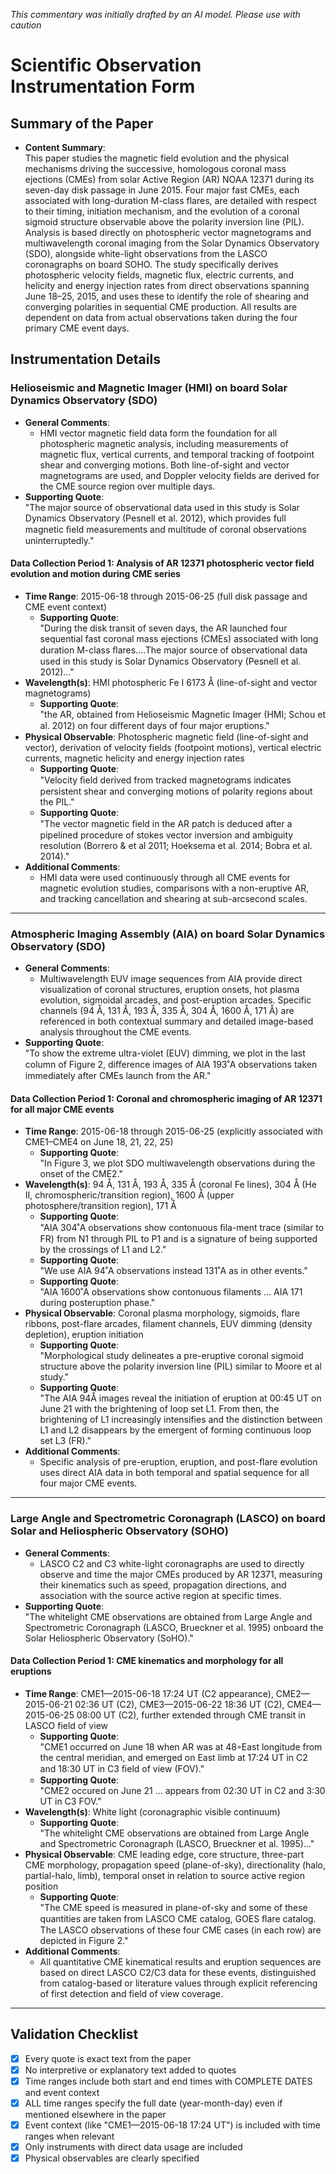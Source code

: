 _This commentary was initially drafted by an AI model. Please use with caution_

# Scientific Observation Instrumentation Form

## Summary of the Paper
- **Content Summary**:  
  This paper studies the magnetic field evolution and the physical mechanisms driving the successive, homologous coronal mass ejections (CMEs) from solar Active Region (AR) NOAA 12371 during its seven-day disk passage in June 2015. Four major fast CMEs, each associated with long-duration M-class flares, are detailed with respect to their timing, initiation mechanism, and the evolution of a coronal sigmoid structure observable above the polarity inversion line (PIL). Analysis is based directly on photospheric vector magnetograms and multiwavelength coronal imaging from the Solar Dynamics Observatory (SDO), alongside white-light observations from the LASCO coronagraphs on board SOHO. The study specifically derives photospheric velocity fields, magnetic flux, electric currents, and helicity and energy injection rates from direct observations spanning June 18–25, 2015, and uses these to identify the role of shearing and converging polarities in sequential CME production. All results are dependent on data from actual observations taken during the four primary CME event days.

## Instrumentation Details

### Helioseismic and Magnetic Imager (HMI) on board Solar Dynamics Observatory (SDO)
- **General Comments**:
  - HMI vector magnetic field data form the foundation for all photospheric magnetic analysis, including measurements of magnetic flux, vertical currents, and temporal tracking of footpoint shear and converging motions. Both line-of-sight and vector magnetograms are used, and Doppler velocity fields are derived for the CME source region over multiple days.
- **Supporting Quote**:  
  "The major source of observational data used in this study is Solar Dynamics Observatory (Pesnell et al. 2012), which provides full magnetic ﬁeld measurements and multitude of coronal observations uninterruptedly."  

#### Data Collection Period 1: Analysis of AR 12371 photospheric vector field evolution and motion during CME series
- **Time Range**: 2015-06-18 through 2015-06-25 (full disk passage and CME event context)
  - **Supporting Quote**:  
    "During the disk transit of seven days, the AR launched four sequential fast coronal mass ejections (CMEs) associated with long duration M-class ﬂares....The major source of observational data used in this study is Solar Dynamics Observatory (Pesnell et al. 2012)..."
- **Wavelength(s)**: HMI photospheric Fe I 6173 Å (line-of-sight and vector magnetograms)
  - **Supporting Quote**:  
    "the AR, obtained from Helioseismic Magnetic Imager (HMI; Schou et al. 2012) on four diﬀerent days of four major eruptions."
- **Physical Observable**: Photospheric magnetic field (line-of-sight and vector), derivation of velocity fields (footpoint motions), vertical electric currents, magnetic helicity and energy injection rates
  - **Supporting Quote**:  
    "Velocity ﬁeld derived from tracked magnetograms indicates persistent shear and converging motions of polarity regions about the PIL."
  - **Supporting Quote**:  
    "The vector magnetic ﬁeld in the AR patch is deduced after a pipelined procedure of stokes vector inversion and ambiguity resolution (Borrero & et al 2011; Hoeksema et al. 2014; Bobra et al. 2014)."
- **Additional Comments**:  
  - HMI data were used continuously through all CME events for magnetic evolution studies, comparisons with a non-eruptive AR, and tracking cancellation and shearing at sub-arcsecond scales.

---

### Atmospheric Imaging Assembly (AIA) on board Solar Dynamics Observatory (SDO)
- **General Comments**:
  - Multiwavelength EUV image sequences from AIA provide direct visualization of coronal structures, eruption onsets, hot plasma evolution, sigmoidal arcades, and post-eruption arcades. Specific channels (94 Å, 131 Å, 193 Å, 335 Å, 304 Å, 1600 Å, 171 Å) are referenced in both contextual summary and detailed image-based analysis throughout the CME events.
- **Supporting Quote**:  
  "To show the extreme ultra-violet (EUV) dimming, we plot in the last column of Figure 2, diﬀerence images of AIA 193˚A observations taken immediately after CMEs launch from the AR."
  
#### Data Collection Period 1: Coronal and chromospheric imaging of AR 12371 for all major CME events
- **Time Range**: 2015-06-18 through 2015-06-25 (explicitly associated with CME1–CME4 on June 18, 21, 22, 25)
  - **Supporting Quote**:  
    "In Figure 3, we plot SDO multiwavelength observations during the onset of the CME2."
- **Wavelength(s)**: 94 Å, 131 Å, 193 Å, 335 Å (coronal Fe lines), 304 Å (He II, chromospheric/transition region), 1600 Å (upper photosphere/transition region), 171 Å
  - **Supporting Quote**:  
    "AIA 304˚A observations show contonuous ﬁla-ment trace (similar to FR) from N1 through PIL to P1 and is a signature of being supported by the crossings of L1 and L2."
  - **Supporting Quote**:  
    "We use AIA 94˚A observations instead 131˚A as in other events."
  - **Supporting Quote**:  
    "AIA 1600˚A observations show contonuous filaments ... AIA 171 during posteruption phase."
- **Physical Observable**: Coronal plasma morphology, sigmoids, flare ribbons, post-flare arcades, filament channels, EUV dimming (density depletion), eruption initiation
  - **Supporting Quote**:  
    "Morphological study delineates a pre-eruptive coronal sigmoid structure above the polarity inversion line (PIL) similar to Moore et al study."
  - **Supporting Quote**:  
    "The AIA 94Å images reveal the initiation of eruption at 00:45 UT on June 21 with the brightening of loop set L1. From then, the brightening of L1 increasingly intensifies and the distinction between L1 and L2 disappears by the emergent of forming continuous loop set L3 (FR)."
- **Additional Comments**:  
  - Specific analysis of pre-eruption, eruption, and post-flare evolution uses direct AIA data in both temporal and spatial sequence for all four major CME events.

---

### Large Angle and Spectrometric Coronagraph (LASCO) on board Solar and Heliospheric Observatory (SOHO)
- **General Comments**:
  - LASCO C2 and C3 white-light coronagraphs are used to directly observe and time the major CMEs produced by AR 12371, measuring their kinematics such as speed, propagation directions, and association with the source active region at specific times.
- **Supporting Quote**:  
  "The whitelight CME observations are obtained from Large Angle and Spectrometric Coronagraph (LASCO, Brueckner et al. 1995) onboard the Solar Heliospheric Observatory (SoHO)."

#### Data Collection Period 1: CME kinematics and morphology for all eruptions
- **Time Range**: CME1—2015-06-18 17:24 UT (C2 appearance), CME2—2015-06-21 02:36 UT (C2), CME3—2015-06-22 18:36 UT (C2), CME4—2015-06-25 08:00 UT (C2), further extended through CME transit in LASCO field of view
  - **Supporting Quote**:  
    "CME1 occurred on June 18 when AR was at 48◦East longitude from the central meridian, and emerged on East limb at 17:24 UT in C2 and 18:30 UT in C3 ﬁeld of view (FOV)."
  - **Supporting Quote**:  
    "CME2 occured on June 21 ... appears from 02:30 UT in C2 and 3:30 UT in C3 FOV."
- **Wavelength(s)**: White light (coronagraphic visible continuum)
  - **Supporting Quote**:  
    "The whitelight CME observations are obtained from Large Angle and Spectrometric Coronagraph (LASCO, Brueckner et al. 1995)..."
- **Physical Observable**: CME leading edge, core structure, three-part CME morphology, propagation speed (plane-of-sky), directionality (halo, partial-halo, limb), temporal onset in relation to source active region position
  - **Supporting Quote**:  
    "The CME speed is measured in plane-of-sky and some of these quantities are taken from LASCO CME catalog, GOES ﬂare catalog. The LASCO observations of these four CME cases (in each row) are depicted in Figure 2."
- **Additional Comments**:  
  - All quantitative CME kinematical results and eruption sequences are based on direct LASCO C2/C3 data for these events, distinguished from catalog-based or literature values through explicit referencing of first detection and field of view coverage.

---

## Validation Checklist

- [x] Every quote is exact text from the paper
- [x] No interpretive or explanatory text added to quotes
- [x] Time ranges include both start and end times with COMPLETE DATES and event context
- [x] ALL time ranges specify the full date (year-month-day) even if mentioned elsewhere in the paper
- [x] Event context (like "CME1—2015-06-18 17:24 UT") is included with time ranges when relevant
- [x] Only instruments with direct data usage are included
- [x] Physical observables are clearly specified
